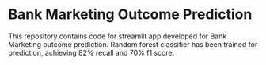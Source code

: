 # Bank Marketing Outcome Prediction
This repository contains code for streamlit app developed for Bank Marketing outcome prediction.
Random forest classifier has been trained for prediction, achieving 82% recall and 70% f1 score. 